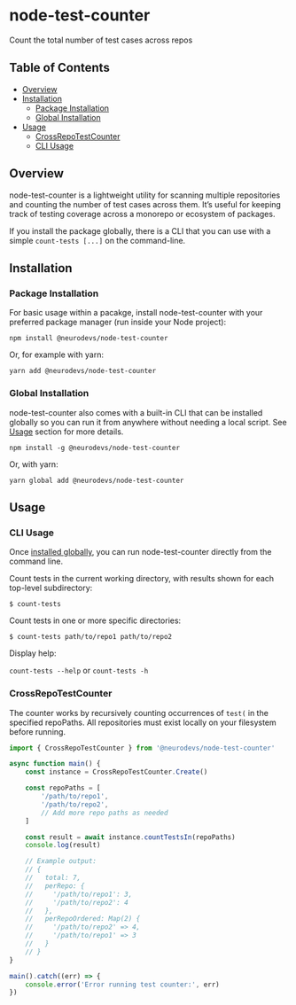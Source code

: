 # node-test-counter
Count the total number of test cases across repos

## Table of Contents
- [Overview](#overview)
- [Installation](#installation)
  - [Package Installation](#package-installation)
  - [Global Installation](#global-installation)
- [Usage](#usage)
  - [CrossRepoTestCounter](#crossrepotestcounter)
  - [CLI Usage](#cli-usage)

## Overview

node-test-counter is a lightweight utility for scanning multiple repositories and counting the number of test cases across them. It’s useful for keeping track of testing coverage across a monorepo or ecosystem of packages.

If you install the package globally, there is a CLI that you can use with a simple `count-tests [...]` on the command-line.

## Installation

### Package Installation

For basic usage within a pacakge, install node-test-counter with your preferred package manager (run inside your Node project):

`npm install @neurodevs/node-test-counter` 

Or, for example with yarn:

`yarn add @neurodevs/node-test-counter`

### Global Installation


node-test-counter also comes with a built-in CLI that can be installed globally so you can run it from anywhere without needing a local script. See [Usage](#usage) section for more details.

`npm install -g @neurodevs/node-test-counter`

Or, with yarn:

`yarn global add @neurodevs/node-test-counter`

## Usage

### CLI Usage

Once [installed globally](#global-installation), you can run node-test-counter directly from the command line.

Count tests in the current working directory, with results shown for each top-level subdirectory:

`$ count-tests`

Count tests in one or more specific directories:

`$ count-tests path/to/repo1 path/to/repo2`

Display help:

`count-tests --help` or `count-tests -h`

### CrossRepoTestCounter

The counter works by recursively counting occurrences of `test(` in the specified repoPaths. All repositories must exist locally on your filesystem before running.

```typescript
import { CrossRepoTestCounter } from '@neurodevs/node-test-counter'

async function main() {
    const instance = CrossRepoTestCounter.Create()

    const repoPaths = [
        '/path/to/repo1',
        '/path/to/repo2',
        // Add more repo paths as needed
    ]

    const result = await instance.countTestsIn(repoPaths)
    console.log(result)

    // Example output:
    // {
    //   total: 7,
    //   perRepo: {
    //     '/path/to/repo1': 3,
    //     '/path/to/repo2': 4
    //   },
    //   perRepoOrdered: Map(2) {
    //     '/path/to/repo2' => 4,
    //     '/path/to/repo1' => 3
    //   }
    // }
}

main().catch((err) => {
    console.error('Error running test counter:', err)
})
```
